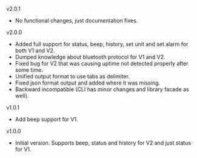 v2.0.1

-   No functional changes, just documentation fixes.

v2.0.0

-   Added full support for status, beep, history, set unit and set alarm for both V1 and V2.
-   Dumped knowledge about bluetooth protocol for V1 and V2.
-   Fixed bug for V2 that was causing uptime not detected properly after some time.
-   Unified output format to use tabs as delimiter.
-   Fixed json format output and added where it was missing.
-   Backward incompatible (CLI has minor changes and library facade as well).

v1.0.1

-   Add beep support for V1.

v1.0.0

-   Initial version. Supports beep, status and history for V2 and just status for V1.
